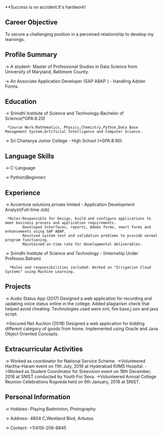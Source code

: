 
**Success is no accident.It's hardwork!

## Career Objective

To secure a challenging position in a perceived relationship to develop my learnings.


## Profile Summary                                                                                                                       

-> A student- Master of Professional Studies in Data Science from University of Maryland, Baltimore County.

-> An Associate Application Developer (SAP ABAP ) - Handling Adobe Forms.


## Education

-> Srinidhi Institute of Science and Technology-Bachelor of Science(*GPA:8.20)

     *Course Work:Mathematics, Physics,Chemistry,Python,Data Base Management System,Artificial Intelligence and Computer Science.

-> Sri Chaitanya Junior College - High School (*GPA:8.90)
     
## Language Skills

-> C-Language

-> Python(Beginner)
     
 ## Experience
 
 -> Accenture solutions private limited - Application Development Analyst(Full-time Job)
 
     *Roles:Responsible for Design, build and configure applications to meet business process and application requirements.
            Developed Interfaces, reports, Adobe forms, smart forms and enhancements using SAP ABAP.
            Resolved system test and validation problems to provide normal program functioning.
            Maintained on-time rate for developmental deliverables.
       
  -> Srinidhi Institute of Science and Technology - (Internship Under Professor.Balram)
  
      *Roles and responsibilities included: Worked on "Irrigation Cloud Systems" using Machine Learning.
      
     
## Projects

-> Audio Status App (2017)
Designed a web application for recording and updating voice status online in the college.
Added plagiarism check that helped avoid cheating. Technologies used were xml, fire base,j son and java script.

->Secured Net Auction (2018)
Designed a web application for bidding different category of goods from
home.
Implemented using Oracle and Java Object Oriented Concepts.


## Extracurricular Activities

-> Worked as coordinator for National Service Scheme.
->Volunteered Haritha-Haram event on 11th July, 2016 at Hyderabad KIIMS Hospital.
->Worked as Student Coordinator for Sreevision event on 18th December, 2016 at SNIST conducted by Youth For Seva.
->Volunteered Annual College Reunion Celebrations Rugveda held on 6th January, 2018 at SNIST.
   

## Personal Information

-> Hobbies- Playing Badminton, Photography 

-> Address- 4804 C,Westland Blvd, Arbutus

-> Contact- +1(410)-206-8845
